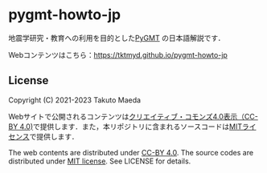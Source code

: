 # pygmt-howto-jp

地震学研究・教育への利用を目的とした[PyGMT](https://www.pygmt.org) の日本語解説です．

Webコンテンツはこちら：https://tktmyd.github.io/pygmt-howto-jp

## License

Copyright (C) 2021-2023 Takuto Maeda

Webサイトで公開されるコンテンツは[クリエイティブ・コモンズ4.0表示（CC-BY 4.0)](https://creativecommons.org/licenses/by/4.0/)で提供します．また，本リポジトリに含まれるソースコードは[MITライセンス](https://opensource.org/licenses/MIT)で提供します．

The web contents are distributed under [CC-BY 4.0](https://creativecommons.org/licenses/by/4.0/). The source codes are distributed under [MIT license](https://opensource.org/licenses/MIT). See LICENSE for details. 

